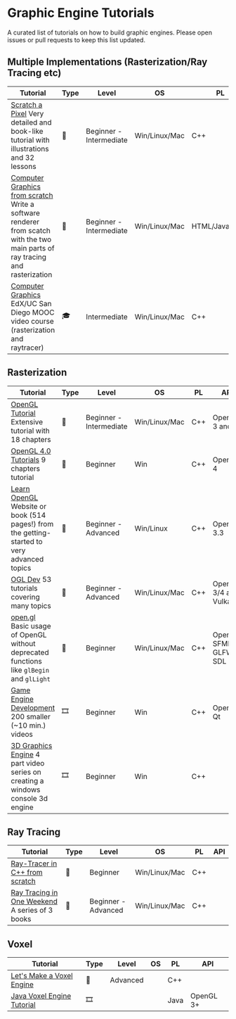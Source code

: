 # Graphic Engine Tutorials

A curated list of tutorials on how to build graphic engines. Please open issues or pull requests to keep this list updated.

## Multiple Implementations (Rasterization/Ray Tracing etc)

| Tutorial | Type | Level | OS | PL | API |
|----------|------|-------|----|----|-----|
| [Scratch a Pixel](https://www.scratchapixel.com/) Very detailed and book-like tutorial with illustrations and 32 lessons | 📝 | Beginner - Intermediate | Win/Linux/Mac | C++ | |
| [Computer Graphics from scratch](https://www.gabrielgambetta.com/computer-graphics-from-scratch/introduction.html) Write a software renderer from scatch with the two main parts of ray tracing and rasterization | 📝 | Beginner - Intermediate | Win/Linux/Mac | HTML/JavaScript | |
| [Computer Graphics](https://www.edx.org/course/computer-graphics-2) EdX/UC San Diego MOOC video course (rasterization and raytracer) | 🎓 | Intermediate | Win/Linux/Mac | C++ | OpenGL |

## Rasterization

| Tutorial | Type | Level | OS | PL | API |
|----------|------|-------|----|----|-----|
| [OpenGL Tutorial](http://www.opengl-tutorial.org/) Extensive tutorial with 18 chapters | 📝 | Beginner - Intermediate | Win/Linux/Mac | C++ | OpenGL 3 and 4 |
| [OpenGL 4.0 Tutorials](http://www.rastertek.com/tutgl40.html) 9 chapters tutorial | 📝 | Beginner | Win | C++ | OpenGL 4 |
| [Learn OpenGL](https://learnopengl.com) Website or book (514 pages!) from the getting-started to very advanced topics | 📝 | Beginner - Advanced | Win/Linux | C++ | OpenGL 3.3 |
| [OGL Dev](http://ogldev.atspace.co.uk) 53 tutorials covering many topics | 📝 | Beginner - Advanced | Win/Linux/Mac | C++ | OpenGL 3/4 and Vulkan |
| [open.gl](https://open.gl/) Basic usage of OpenGL without deprecated functions like `glBegin` and `glLight` | 📝 | Beginner | Win/Linux/Mac | C++ | OpenGL, SFML, GLFW, SDL|
| [Game Engine Development](https://www.youtube.com/playlist?list=PLRwVmtr-pp04XomGtm-abzb-2M1xszjFx) 200 smaller (~10 min.) videos | 🎞️ |  Beginner | Win | C++ | OpenGL, Qt |
| [3D Graphics Engine](https://www.youtube.com/watch?v=ih20l3pJoeU&list=PLrOv9FMX8xJE8NgepZR1etrsU63fDDGxO) 4 part video series on creating a windows console 3d engine | 🎞️ | Beginner | Win | C++ | |

## Ray Tracing

| Tutorial | Type | Level | OS | PL | API |
|----------|------|-------|----|----|-----|
| [Ray-Tracer in C++ from scratch](https://medium.com/farouk-ounanes-home-on-the-internet/ray-tracer-in-c-from-scratch-e013269884b6) | 📝 | Beginner | Win/Linux/Mac | C++ |  |
| [Ray Tracing in One Weekend](https://raytracing.github.io/) A series of 3 books | 📝 | Beginner - Advanced | Win/Linux/Mac | C++ |  |

## Voxel

| Tutorial | Type | Level | OS | PL | API |
|----------|------|-------|----|----|-----|
| [Let's Make a Voxel Engine](https://sites.google.com/site/letsmakeavoxelengine/home) | 📝 | Advanced |  | C++ |  |
| [Java Voxel Engine Tutorial](https://www.youtube.com/watch?v=QZ4Vk2PkPZk&list=PL80Zqpd23vJfyWQi-8FKDbeO_ZQamLKJL) | 🎞️ |  |  | Java | OpenGL 3+ |
